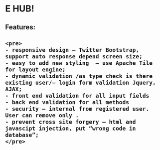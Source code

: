 <h1>E HUB!</h1>
<h2>Features:<h2>
	
	<pre>
	- responsive design – Twitter Bootstrap, support auto response depend screen size;
	- easy to add new styling  – use Apache Tile for layout engine;
	- dynamic validation /as type check is there existing user/– login form validation Jquery, AJAX; 
	- front end validation for all input fields
	- back end validation for all methods
	- security – internal from registered user. User can remove only .
	- prevent cross site forgery – html and javascipt injection, put “wrong code in database”;
	</pre>
	


